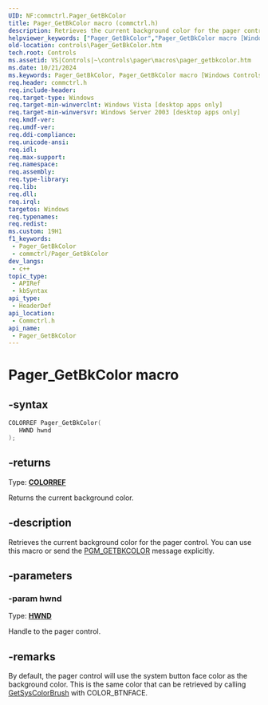 ```yaml
---
UID: NF:commctrl.Pager_GetBkColor
title: Pager_GetBkColor macro (commctrl.h)
description: Retrieves the current background color for the pager control. You can use this macro or send the PGM_GETBKCOLOR message explicitly.
helpviewer_keywords: ["Pager_GetBkColor","Pager_GetBkColor macro [Windows Controls]","_win32_Pager_GetBkColor","_win32_Pager_GetBkColor_cpp","commctrl/Pager_GetBkColor","controls.Pager_GetBkColor","controls._win32_Pager_GetBkColor"]
old-location: controls\Pager_GetBkColor.htm
tech.root: Controls
ms.assetid: VS|Controls|~\controls\pager\macros\pager_getbkcolor.htm
ms.date: 10/21/2024
ms.keywords: Pager_GetBkColor, Pager_GetBkColor macro [Windows Controls], _win32_Pager_GetBkColor, _win32_Pager_GetBkColor_cpp, commctrl/Pager_GetBkColor, controls.Pager_GetBkColor, controls._win32_Pager_GetBkColor
req.header: commctrl.h
req.include-header: 
req.target-type: Windows
req.target-min-winverclnt: Windows Vista [desktop apps only]
req.target-min-winversvr: Windows Server 2003 [desktop apps only]
req.kmdf-ver: 
req.umdf-ver: 
req.ddi-compliance: 
req.unicode-ansi: 
req.idl: 
req.max-support: 
req.namespace: 
req.assembly: 
req.type-library: 
req.lib: 
req.dll: 
req.irql: 
targetos: Windows
req.typenames: 
req.redist: 
ms.custom: 19H1
f1_keywords:
 - Pager_GetBkColor
 - commctrl/Pager_GetBkColor
dev_langs:
 - c++
topic_type:
 - APIRef
 - kbSyntax
api_type:
 - HeaderDef
api_location:
 - Commctrl.h
api_name:
 - Pager_GetBkColor
---
```


# Pager_GetBkColor macro

## -syntax

```cpp
COLORREF Pager_GetBkColor(
   HWND hwnd
);
```

## -returns

Type: **[COLORREF](/windows/desktop/winprog/windows-data-types)**

Returns the current background color.


## -description

Retrieves the current background color for the pager control. You can use this macro or send the <a href="/windows/desktop/Controls/pgm-getbkcolor">PGM_GETBKCOLOR</a> message explicitly.

## -parameters

### -param hwnd

Type: <b><a href="/windows/desktop/WinProg/windows-data-types">HWND</a></b>

Handle to the pager control.

## -remarks

By default, the pager control will use the system button face color as the background color. This is the same color that can be retrieved by calling <a href="/windows/desktop/api/winuser/nf-winuser-getsyscolorbrush">GetSysColorBrush</a> with COLOR_BTNFACE.
